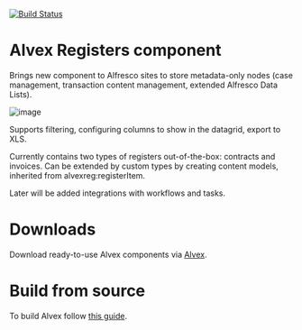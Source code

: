 [![Build Status](https://travis-ci.org/ITDSystems/alvex-registers.svg?branch=master)](https://travis-ci.org/ITDSystems/alvex-registers)

Alvex Registers component
================================
Brings new component to Alfresco sites to store metadata-only nodes (case management, transaction content management, extended Alfresco Data Lists).

![image](http://www.itdhq.com/img/registers1.png)

Supports filtering, configuring columns to show in the datagrid, export to XLS.

Currently contains two types of registers out-of-the-box: contracts and invoices. Can be extended by custom types by creating content models, inherited from alvexreg:registerItem.

Later will be added integrations with workflows and tasks.

# Downloads

Download ready-to-use Alvex components via [Alvex](https://github.com/ITDSystems/alvex#downloads).

# Build from source

To build Alvex follow [this guide](https://github.com/ITDSystems/alvex#build-component-from-source).

